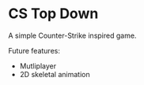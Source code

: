 CS Top Down
=====================

A simple Counter-Strike inspired game.

Future features:
- Mutliplayer
- 2D skeletal animation
